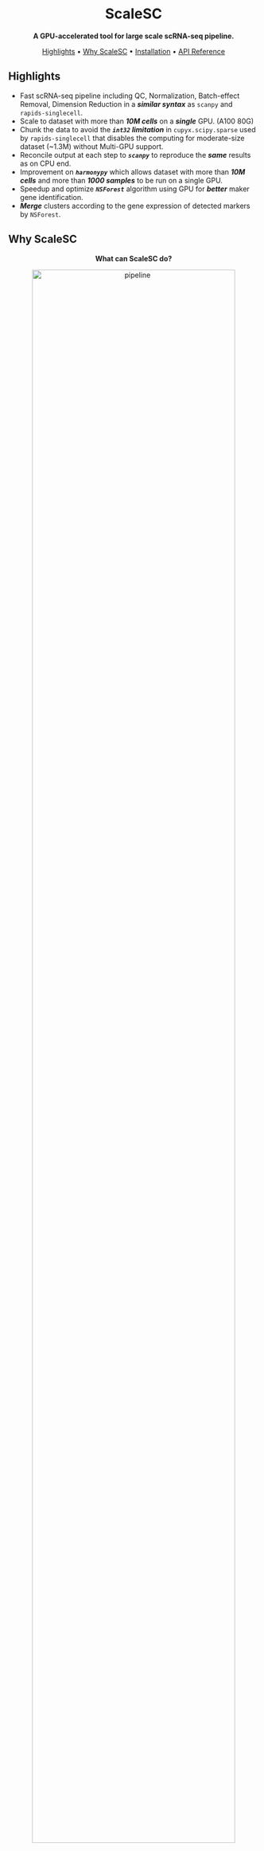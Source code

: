 <!-- markdownlint-disable MD033 MD041 -->
<h1 align="center">
    ScaleSC
</h1>

<p align="center">
    <strong>A GPU-accelerated tool for large scale scRNA-seq pipeline.</strong>
</p>

<!-- <p align="center">
    <a href="https://pypi.org/project/lazydocs/" title="PyPi Version"><img src="https://img.shields.io/pypi/v/lazydocs?color=green&style=flat"></a>
    <a href="https://pypi.org/project/lazydocs/" title="Python Version"><img src="https://img.shields.io/badge/Python-3.6%2B-blue&style=flat"></a>
    <a href="https://www.codacy.com/gh/ml-tooling/lazydocs/dashboard" title="Codacy Analysis"><img src="https://app.codacy.com/project/badge/Grade/1c8ad486ce9547b6b713cce7ca1d1ec3"></a>
    <a href="https://github.com/ml-tooling/lazydocs/actions?query=workflow%3Abuild-pipeline" title="Build status"><img src="https://img.shields.io/github/workflow/status/ml-tooling/lazydocs/build-pipeline?style=flat"></a>
    <a href="https://github.com/ml-tooling/lazydocs/blob/main/LICENSE" title="Project License"><img src="https://img.shields.io/badge/License-MIT-green.svg?style=flat"></a>
    <a href="https://gitter.im/ml-tooling/lazydocs" title="Chat on Gitter"><img src="https://badges.gitter.im/ml-tooling/lazydocs.svg"></a>
    <a href="https://twitter.com/mltooling" title="ML Tooling on Twitter"><img src="https://img.shields.io/twitter/follow/mltooling.svg?label=follow&style=social"></a>
</p> -->

<p align="center">
  <a href="#highlights">Highlights</a> •
  <a href="#why-scalesc">Why ScaleSC</a> •
  <a href="#how-to-install">Installation</a> •
  <a href="#api-reference">API Reference</a>
</p>

## Highlights

- Fast scRNA-seq pipeline including QC, Normalization, Batch-effect Removal, Dimension Reduction in a ***similar syntax*** as `scanpy` and `rapids-singlecell`.
- Scale to dataset with more than ***10M cells*** on a ***single*** GPU. (A100 80G)
- Chunk the data to avoid the ***`int32` limitation*** in `cupyx.scipy.sparse` used by `rapids-singlecell` that disables the computing for moderate-size dataset (~1.3M) without Multi-GPU support. 
- Reconcile output at each step to ***`scanpy`*** to reproduce the ***same*** results as on CPU end.
- Improvement on ***`harmonypy`*** which allows dataset with more than ***10M cells*** and more than ***1000 samples*** to be run on a single GPU.
- Speedup and optimize ***`NSForest`*** algorithm using GPU for ***better*** maker gene identification.
- ***Merge*** clusters according to the gene expression of detected markers by `NSForest`.

## Why ScaleSC

<div align="center">

<b>What can ScaleSC do?</b>

<img src="./img/scalesc_pipeline.png" alt="pipeline" width="90%" height="auto">

</div>


<div align="center">

<b>ScaleSC Overview</b>

<img src="./img/scalesc_overview.png" alt="pipeline" width="90%" height="auto">

</div>

<br></br>

<div align="center">
<b>Overview of different packages*</b>

| | `scanpy` | `scalesc` | `rapids-singlecell` |
|:----------:|:----------:|:----------:|:----------:|
| GPU Support | ❌ | ✅ | ✅ |
| `int32` Issue in Sparse | ✅ | ✅ | ❌ |
| Upper Limit of #cell | 5M | **~20M** | ~1M |
| Upper Limit of #sample | <100  | **>1000** | <100 |

</div>

<br></br>

<div align="center">

<b>Time comparsion between `scanpy`(CPU) and `scalesc`(GPU) on A100(80G)</b>

<img src="./img/time_comp.png" alt="time-comp" width="80%" height="auto">

</div>

## How To Install
>#### Note: ScaleSC requires a **high-end GPU** (> 24G VRAM) and a matching **CUDA** version to support GPU-accelerated computing.
<div style="margin-left: 20px;">
 
Requirements:
- [**RAPIDS**](https://rapids.ai/) from Nvidia
- [**rapids-singlecell**](https://rapids-singlecell.readthedocs.io/en/latest/index.html), an alternative of *scanpy* that employs GPU for acceleration. 
- [**Conda**](https://docs.conda.io/projects/conda/en/latest/index.html), version >=22.11 is strongly encoruaged, because *conda-libmamba-solver* is set as default, which significant speeds up solving dependencies.  
- [**pip**](), a python package installer.

Environment Setup:
1. Install [**RAPIDS**](https://rapids.ai/) through Conda, \
    `conda create -n scalesc -c rapidsai -c conda-forge -c nvidia  \
    rapids=25.02 python=3.12 'cuda-version>=12.0,<=12.8`
    Users have flexibility to install it according to their systems by using this [online selector](https://docs.rapids.ai/install/?_gl=1*1em94gj*_ga*OTg5MDQyNDkyLjE3MjM0OTAyNjk.*_ga_RKXFW6CM42*MTczMDIxNzIzOS4yLjAuMTczMDIxNzIzOS42MC4wLjA.#selector). We highly recommand to install `**RAPIDS**>=24.12`, it solves a bug related to the leiden algorithm which results in too many clusters.

2. Activate conda env, \
    `conda activate scalesc`
3. Install [**rapids-singlecell**](https://rapids-singlecell.readthedocs.io/en/latest/index.html) using pip, \
    `pip install rapids-singlecell` 

4. Install scaleSC,
    - pull scaleSC from github \
        `git clone https://github.com/interactivereport/scaleSC.git`
    - enter the folder and install scaleSC \
        `cd scaleSC` \
        `pip install .`
5. check env:
    - `python -c "import scalesc; print(scalesc.__version__)"` == 0.1.0
    - `python -c "import cupy; print(cupy.__version__)"` >= 13.3.0
    - `python -c "import cuml; print(cuml.__version__)"` >= 24.10
    - `python -c "import cupy; print(cupy.cuda.is_available())"` = True
    -  `python -c "import xgboost; print(xgboost.__version__)` >= 2.1.1, optionally for marker annotation

</div>

## Tutorial:
- See [this tutorial](./Tutorial_scaleSC.ipynb) for details.


## Citation

Please cite [ScaleSC](https://doi.org/10.1101/2025.01.28.635256), and [Scanpy](https://genomebiology.biomedcentral.com/articles/10.1186/s13059-017-1382-0), [Rapids-singlecell](https://github.com/scverse/rapids_singlecell), [NSForest](https://github.com/JCVenterInstitute/NSForest), [AnnData](https://anndata.readthedocs.io/en/stable/#citation) according to their instructions respectively.

    
## Updates:
- 2/26/2025: 
    - adding a parameter `threshold` in function `adata_cluster_merge` to support cluster merging at various scales according to user's specification. `threshold` is between 0 and 1. set to 0 by default.
    - updating a few more examples of cluster merging in the tutorial.
    - future work: adding supports for loading from large `.h5ad` files.



## Contact
- [@haotianzh](mailto:haotianzh@uconn.edu)

    


## API Reference

<div style="margin-left: 20px;">

## <kbd>class</kbd> `ScaleSC`
ScaleSC integrated pipeline in a scanpy-like style. 

It will automatcially load dataset in chunks, see `scalesc.util.AnnDataBatchReader`  for details, and all methods in this class manipulate this chunked data. 



**Args:**
 


 - <b>`data_dir`</b> (`str`):  Data folder of the dataset. 
 - <b>`max_cell_batch`</b> (`int`):  Maximum number of cells in a single batch. 
 - <b>`Default`</b>:  100000. 
 - <b>`preload_on_cpu`</b> (`bool`):  If load the entire chunked data on CPU. Default: `True` 
 - <b>`preload_on_gpu`</b> (`bool`):  If load the entire chunked data on GPU, `preload_on_cpu` will be overwritten to `True` when this sets to `True`. Default is `True`. 
 - <b>`save_raw_counts`</b> (`bool`):  If save `adata_X` to disk after QC filtering.  
 - <b>`Default`</b>:  False. 
 - <b>`save_norm_counts`</b> (`bool`):  If save `adata_X` data to disk after normalization.  
 - <b>`Default`</b>:  False. 
 - <b>`save_after_each_step`</b> (`bool`):  If save `adata` (without .X) to disk after each step.  
 - <b>`Default`</b>:  False. 
 - <b>`output_dir`</b> (`str`):  Output folder. Default: './results'. 
 - <b>`gpus`</b> (`list`):  List of GPU ids, `[0]` is set if this is None. Default: None. 

<a href="scalesc/pp.py#L37"><img align="right" style="float:right;" src="https://img.shields.io/badge/-source-cccccc?style=flat-square"></a>

### <kbd>method</kbd> `__init__`

```python
__init__(
    data_dir,
    max_cell_batch=100000.0,
    preload_on_cpu=True,
    preload_on_gpu=True,
    save_raw_counts=False,
    save_norm_counts=False,
    save_after_each_step=False,
    output_dir='results',
    gpus=None
)
```






---

#### <kbd>property</kbd> adata

`AnnData`: An AnnData object that used to store all intermediate results  without the count matrix.  

Note: This is always on CPU. 

---

#### <kbd>property</kbd> adata_X

`AnnData`: An `AnnData` object that used to store all intermediate results  including the count matrix. Internally, all chunks should be merged on CPU to avoid  high GPU consumption, make sure to invoke `to_CPU()` before calling this object. 



---

<a href="scalesc/pp.py#L100"><img align="right" style="float:right;" src="https://img.shields.io/badge/-source-cccccc?style=flat-square"></a>

### <kbd>method</kbd> `calculate_qc_metrics`

```python
calculate_qc_metrics()
```

Calculate quality control metrics. 

---

<a href="scalesc/pp.py#L87"><img align="right" style="float:right;" src="https://img.shields.io/badge/-source-cccccc?style=flat-square"></a>

### <kbd>method</kbd> `clear`

```python
clear()
```

Clean the memory 

---

<a href="scalesc/pp.py#L128"><img align="right" style="float:right;" src="https://img.shields.io/badge/-source-cccccc?style=flat-square"></a>

### <kbd>method</kbd> `filter_cells`

```python
filter_cells(min_count=0, max_count=None, qc_var='n_genes_by_counts', qc=False)
```

Filter genes based on number of a QC metric. 



**Args:**
 
 - <b>`min_count`</b> (`int`):  Minimum number of counts required for a cell to pass filtering. 
 - <b>`max_count`</b> (`int`):  Maximum number of counts required for a cell to pass filtering. 
 - <b>`qc_var`</b> (`str`='n_genes_by_counts'):  Feature in QC metrics that used to filter cells. 
 - <b>`qc`</b> (`bool`=`False`):  Call `calculate_qc_metrics` before filtering. 

---

<a href="scalesc/pp.py#L106"><img align="right" style="float:right;" src="https://img.shields.io/badge/-source-cccccc?style=flat-square"></a>

### <kbd>method</kbd> `filter_genes`

```python
filter_genes(min_count=0, max_count=None, qc_var='n_cells_by_counts', qc=False)
```

Filter genes based on number of a QC metric. 



**Args:**
 
 - <b>`min_count`</b> (`int`):  Minimum number of counts required for a gene to pass filtering. 
 - <b>`max_count`</b> (`int`):  Maximum number of counts required for a gene to pass filtering. 
 - <b>`qc_var`</b> (`str`='n_cells_by_counts'):  Feature in QC metrics that used to filter genes. 
 - <b>`qc`</b> (`bool`=`False`):  Call `calculate_qc_metrics` before filtering. 

---

<a href="scalesc/pp.py#L148"><img align="right" style="float:right;" src="https://img.shields.io/badge/-source-cccccc?style=flat-square"></a>

### <kbd>method</kbd> `filter_genes_and_cells`

```python
filter_genes_and_cells(
    min_counts_per_gene=0,
    min_counts_per_cell=0,
    max_counts_per_gene=None,
    max_counts_per_cell=None,
    qc_var_gene='n_cells_by_counts',
    qc_var_cell='n_genes_by_counts',
    qc=False
)
```

Filter genes based on number of a QC metric. 



**Note:**

> This is an efficient way to perform a regular filtering on genes and cells without repeatedly iterating over chunks. 
>

**Args:**
 
 - <b>`min_counts_per_gene`</b> (`int`):  Minimum number of counts required for a gene to pass filtering. 
 - <b>`max_counts_per_gene`</b> (`int`):  Maximum number of counts required for a gene to pass filtering. 
 - <b>`qc_var_gene`</b> (`str`='n_cells_by_counts'):  Feature in QC metrics that used to filter genes. 
 - <b>`min_counts_per_cell`</b> (`int`):  Minimum number of counts required for a cell to pass filtering. 
 - <b>`max_counts_per_cell`</b> (`int`):  Maximum number of counts required for a cell to pass filtering. 
 - <b>`qc_var_cell`</b> (`str`='n_genes_by_counts'):  Feature in QC metrics that used to filter cells. 
 - <b>`qc`</b> (`bool`=`False`):  Call `calculate_qc_metrics` before filtering. 

---

<a href="scalesc/pp.py#L351"><img align="right" style="float:right;" src="https://img.shields.io/badge/-source-cccccc?style=flat-square"></a>

### <kbd>method</kbd> `harmony`

```python
harmony(sample_col_name, n_init=10, max_iter_harmony=20)
```

Use Harmony to integrate different experiments. 



**Note:**

> This modified harmony function can easily scale up to 15M cells with 50 pcs on GPU (A100 80G). Result after harmony is stored into `adata.obsm['X_pca_harmony']`. 
>

**Args:**
 
 - <b>`sample_col_name`</b> (`str`):  Column of sample ID. 
 - <b>`n_init`</b> (`int`=`10`):  Number of times the k-means algorithm is run with different centroid seeds. 
 - <b>`max_iter_harmony`</b> (`int`=`20`):  Maximum iteration number of harmony. 

---

<a href="scalesc/pp.py#L186"><img align="right" style="float:right;" src="https://img.shields.io/badge/-source-cccccc?style=flat-square"></a>

### <kbd>method</kbd> `highly_variable_genes`

```python
highly_variable_genes(n_top_genes=4000, method='seurat_v3')
```

Annotate highly variable genes. 



**Note:**

> Only `seurat_v3` is implemented. Raw count matrix is expected as input for `seurat_v3`. HVGs are set to `True` in `adata.var['highly_variable']`. 
>

**Args:**
 
 - <b>`n_top_genes`</b> (`int`=`4000`):  Number of highly-variable genes to keep. 
 - <b>`method`</b> (`str`=`'seurat_v3'`):  Choose the flavor for identifying highly variable genes. 

---

<a href="scalesc/pp.py#L381"><img align="right" style="float:right;" src="https://img.shields.io/badge/-source-cccccc?style=flat-square"></a>

### <kbd>method</kbd> `leiden`

```python
leiden(resolution=0.5, random_state=42)
```

Performs Leiden clustering using `rapids-singlecell`. 



**Args:**
 
 - <b>`resolution`</b> (`float`=`0.5`):  A parameter value controlling the coarseness of the clustering.  (called gamma in the modularity formula). Higher values lead to more clusters. 
 - <b>`random_state`</b> (`int`=`42`):  Random seed. 

---

<a href="scalesc/pp.py#L367"><img align="right" style="float:right;" src="https://img.shields.io/badge/-source-cccccc?style=flat-square"></a>

### <kbd>method</kbd> `neighbors`

```python
neighbors(n_neighbors=20, n_pcs=50, use_rep='X_pac_harmony', algorithm='cagra')
```

Compute a neighborhood graph of observations using `rapids-singlecell`. 



**Args:**
 
 - <b>`n_neighbors`</b> (`int`=`20`):  The size of local neighborhood (in terms of number of neighboring data points)  used for manifold approximation. 
 - <b>`n_pcs`</b> (`int`=`50`):  Use this many PCs. 
 - <b>`use_rep`</b> (`str`=`'X_pca_harmony'`):  Use the indicated representation. 
 - <b>`algorithm`</b> (`str`=`'cagra'`):  The query algorithm to use. 

---

<a href="scalesc/pp.py#L245"><img align="right" style="float:right;" src="https://img.shields.io/badge/-source-cccccc?style=flat-square"></a>

### <kbd>method</kbd> `normalize_log1p`

```python
normalize_log1p(target_sum=10000.0)
```

Normalize counts per cell then log1p. 



**Note:**

> If `save_raw_counts` or `save_norm_counts` is set, write `adata_X` to disk here automatically. 
>

**Args:**
 
 - <b>`target_sum`</b> (`int`=`1e4`):  If None, after normalization, each observation (cell) has a total count  equal to the median of total counts for observations (cells) before normalization. 

---

<a href="scalesc/pp.py#L307"><img align="right" style="float:right;" src="https://img.shields.io/badge/-source-cccccc?style=flat-square"></a>

### <kbd>method</kbd> `normalize_log1p_pca`

```python
normalize_log1p_pca(
    target_sum=10000.0,
    n_components=50,
    hvg_var='highly_variable'
)
```

An alternative for calling `normalize_log1p` and `pca` together.   



**Note:**

> Used when `preload_on_cpu` is `False`. 

---

<a href="scalesc/pp.py#L265"><img align="right" style="float:right;" src="https://img.shields.io/badge/-source-cccccc?style=flat-square"></a>

### <kbd>method</kbd> `pca`

```python
pca(n_components=50, hvg_var='highly_variable')
```

Principal component analysis. 

Computes PCA coordinates, loadings and variance decomposition. Uses the implementation of scikit-learn. 



**Note:**

> Flip the directions according to the largest values in loadings. Results will match up with scanpy perfectly. Calculated PCA matrix is stored in `adata.obsm['X_pca']`. 
>

**Args:**
 
 - <b>`n_components`</b> (`int`=`50`):  Number of principal components to compute. 
 - <b>`hvg_var`</b> (`str`=`'highly_variable'`):  Use highly variable genes only. 

---

<a href="scalesc/pp.py#L404"><img align="right" style="float:right;" src="https://img.shields.io/badge/-source-cccccc?style=flat-square"></a>

### <kbd>method</kbd> `save`

```python
save(data_name=None)
```

Save `adata` to disk. 



**Note:**

> Save to '`output_dir`/`data_name`.h5ad'. 
>

**Args:**
 
 - <b>`data_name`</b> (`str`):  If `None`, set as `data_dir`. 

---

<a href="scalesc/pp.py#L417"><img align="right" style="float:right;" src="https://img.shields.io/badge/-source-cccccc?style=flat-square"></a>

### <kbd>method</kbd> `savex`

```python
savex(name, data_name=None)
```

Save `adata` to disk in chunks. 



**Note:**

> Each chunk will be saved individually in a subfolder under `output_dir`. Save to '`output_dir`/`name`/`data_name`_`i`.h5ad'. 
>

**Args:**
 
 - <b>`name`</b> (`str`):  Subfolder name.  
 - <b>`data_name`</b> (`str`):  If `None`, set as `data_dir`. 

---

<a href="scalesc/pp.py#L83"><img align="right" style="float:right;" src="https://img.shields.io/badge/-source-cccccc?style=flat-square"></a>

### <kbd>method</kbd> `to_CPU`

```python
to_CPU()
```

Move all chunks to CPU. 

---

<a href="scalesc/pp.py#L79"><img align="right" style="float:right;" src="https://img.shields.io/badge/-source-cccccc?style=flat-square"></a>

### <kbd>method</kbd> `to_GPU`

```python
to_GPU()
```

Move all chunks to GPU. 

---

<a href="scalesc/pp.py#L394"><img align="right" style="float:right;" src="https://img.shields.io/badge/-source-cccccc?style=flat-square"></a>

### <kbd>method</kbd> `umap`

```python
umap(random_state=42)
```

Embed the neighborhood graph using `rapids-singlecell`. 



**Args:**
 
 - <b>`random_state`</b> (`int`=`42`):  Random seed. 



---

<a href="scalesc/util.py#L30"><img align="right" style="float:right;" src="https://img.shields.io/badge/-source-cccccc?style=flat-square"></a>

## <kbd>class</kbd> `AnnDataBatchReader`
Chunked dataloader for extremely large single-cell dataset. Return a data chunk each time for further processing. 

<a href="scalesc/util.py#L32"><img align="right" style="float:right;" src="https://img.shields.io/badge/-source-cccccc?style=flat-square"></a>

### <kbd>method</kbd> `__init__`

```python
__init__(
    data_dir,
    preload_on_cpu=True,
    preload_on_gpu=False,
    gpus=None,
    max_cell_batch=100000,
    max_gpu_memory_usage=48.0,
    return_anndata=True
)
```






---

#### <kbd>property</kbd> shape







---

<a href="scalesc/util.py#L84"><img align="right" style="float:right;" src="https://img.shields.io/badge/-source-cccccc?style=flat-square"></a>

### <kbd>method</kbd> `batch_to_CPU`

```python
batch_to_CPU()
```





---

<a href="scalesc/util.py#L89"><img align="right" style="float:right;" src="https://img.shields.io/badge/-source-cccccc?style=flat-square"></a>

### <kbd>method</kbd> `batch_to_GPU`

```python
batch_to_GPU()
```





---

<a href="scalesc/util.py#L281"><img align="right" style="float:right;" src="https://img.shields.io/badge/-source-cccccc?style=flat-square"></a>

### <kbd>method</kbd> `batchify`

```python
batchify(axis='cell')
```

Return a data generator if `preload_on_cpu` is set as `True`.  

---

<a href="scalesc/util.py#L75"><img align="right" style="float:right;" src="https://img.shields.io/badge/-source-cccccc?style=flat-square"></a>

### <kbd>method</kbd> `clear`

```python
clear()
```





---

<a href="scalesc/util.py#L94"><img align="right" style="float:right;" src="https://img.shields.io/badge/-source-cccccc?style=flat-square"></a>

### <kbd>method</kbd> `get_merged_adata_with_X`

```python
get_merged_adata_with_X()
```





---

<a href="scalesc/util.py#L205"><img align="right" style="float:right;" src="https://img.shields.io/badge/-source-cccccc?style=flat-square"></a>

### <kbd>method</kbd> `gpu_wrapper`

```python
gpu_wrapper(generator)
```





---

<a href="scalesc/util.py#L210"><img align="right" style="float:right;" src="https://img.shields.io/badge/-source-cccccc?style=flat-square"></a>

### <kbd>method</kbd> `read`

```python
read(fname)
```





---

<a href="scalesc/util.py#L129"><img align="right" style="float:right;" src="https://img.shields.io/badge/-source-cccccc?style=flat-square"></a>

### <kbd>method</kbd> `set_cells_filter`

```python
set_cells_filter(filter, update=True)
```

Update cells filter and applied on data chunks if `update` set to `True`, otherwise, update filter only. 

---

<a href="scalesc/util.py#L155"><img align="right" style="float:right;" src="https://img.shields.io/badge/-source-cccccc?style=flat-square"></a>

### <kbd>method</kbd> `set_genes_filter`

```python
set_genes_filter(filter, update=True)
```

Update genes filter and applied on data chunks if `update` set to True, otherwise, update filter only.  



**Note:**

> Genes filter can be set sequentially, a new filter should be always compatible with the previous filtered data. 

---

<a href="scalesc/util.py#L191"><img align="right" style="float:right;" src="https://img.shields.io/badge/-source-cccccc?style=flat-square"></a>

### <kbd>method</kbd> `update_by_cells_filter`

```python
update_by_cells_filter(filter)
```





---

<a href="scalesc/util.py#L198"><img align="right" style="float:right;" src="https://img.shields.io/badge/-source-cccccc?style=flat-square"></a>

### <kbd>method</kbd> `update_by_genes_filter`

```python
update_by_genes_filter(filter)
```








---

_This file was automatically generated via [lazydocs](https://github.com/ml-tooling/lazydocs)._

</div>

